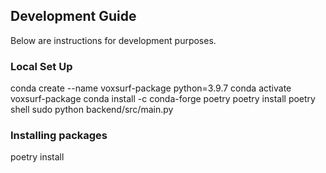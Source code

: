 ## Development Guide
Below are instructions for development purposes.
### Local Set Up
conda create --name voxsurf-package python=3.9.7
conda activate voxsurf-package
conda install -c conda-forge poetry
poetry install
poetry shell
sudo python backend/src/main.py

### Installing packages
poetry install <package name>

